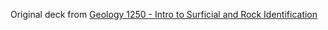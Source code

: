 Original deck from [Geology 1250 - Intro to Surficial and Rock Identification](https://ankiweb.net/shared/info/1213228868)
